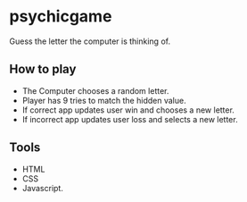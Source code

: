 # psychicgame

Guess the letter the computer is thinking of.

## How to play

- The Computer chooses a random letter.
- Player has 9 tries to match the hidden value.
- If correct app updates user win and chooses a new letter.
- If incorrect app updates user loss and selects a new letter.

## Tools

- HTML
- CSS
- Javascript.
